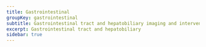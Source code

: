 ```yaml
---
title: Gastrointestinal
groupKey: gastrointestinal
subtitle: Gastrointestinal tract and hepatobiliary imaging and intervention
excerpt: Gastrointestinal tract and hepatobiliary
sidebar: true
---
```

